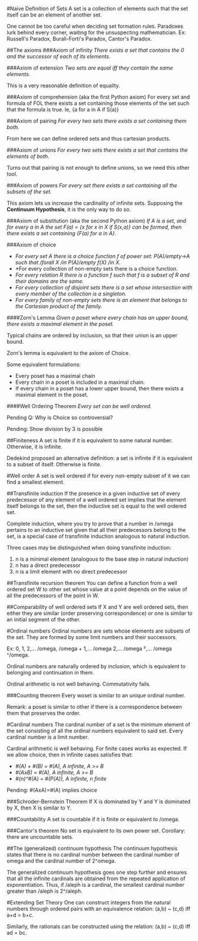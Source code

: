 #Naive Definition of Sets
A set is a collection of elements such that the set itself can be an element of another set.

One cannot be too careful when deciding set formation rules. Paradoxes lurk behind every corner, waiting for the unsuspecting mathematician. Ex: Russell's Paradox, Burali-Forti's Paradox, Cantor's Paradox.

##The axioms
###Axiom of infinity
*There exists a set that contains the 0 and the successor of each of its elements.*

###Axiom of extension
*Two sets are equal iff they contain the same elements.*

This is a very reasonable definition of equality.

###Axiom of comprehension (aka the first Python axiom)
For every set and formula of FOL there exists a set containing those elements of the set such that the formula is true. Ie, {a for a in A if S(a)}

###Axiom of pairing
*For every two sets there exists a set containing them both.*

From here we can define ordered sets and thus cartesian products.

###Axiom of unions
*For every two sets there exists a set that contains the elements of both.*

Turns out that pairing is not enough to define unions, so we need this other tool.

###Axiom of powers
*For every set there exists a set containing all the subsets of the set.*

This axiom lets us increase the cardinality of infinite sets. Supposing the **Continuum Hypothesis**, it is the only way to do so.

###Axiom of substitution (aka the second Python axiom)
*If A is a set, and for every a in A the set F(a) = {x for x in X if S(x,a)} can be formed, then there exists a set containing {F(a) for a in A}.*

###Axiom of choice
* *For every set A there is a choice function f of power set: P(A)\/empty->A such that /forall X /in P(A)\/empty f(X) /in X.*
* *For every collection of non-empty sets there is a choice function.
* *For every relation R there is a function f such that f is a subset of R and their domains are the same.*
* *For every collection of disjoint sets there is a set whose intersection with every member of the collection is a singleton.*
* *For every family of non-empty sets there is an element that belongs to the Cartesian product of the family.*

####Zorn's Lemma
*Given a poset where every chain has an upper bound, there exists a maximal element in the poset.*

Typical chains are ordered by inclusion, so that their union is an upper bound.

Zorn's lemma is equivalent to the axiom of Choice.

Some equivalent formulations:
* Every poset has a maximal chain
* Every chain in a poset is included in a maximal chain.
* If every chain in a poset has a lower upper bound, then there exists a maximal element in the poset.

####Well Ordering Theorem
*Every set can be well ordered.*

Pending Q: Why is Choice so controversial?

Pending: Show division by 3 is possible

##Finiteness
A set is finite if it is equivalent to some natural number. Otherwise, it is infinite.

Dedekind proposed an alternative definition: a set is infinite if it is equivalent to a subset of itself. Otherwise is finite.

#Well order
A set is well ordered if for every non-empty subset of it we can find a smallest element.

##Transfinite induction
If the presence in a given inductive set of every predecessor of any element of a well ordered set implies that the element itself belongs to the set, then the inductive set is equal to the well ordered set.

Complete induction, where you try to prove that a number in /omega pertains to an inductive set given that all their predecessors belong to the set, is a special case of transfinite induction analogous to natural induction.

Three cases may be distinguished when doing transfinite induction:
1. n is a minimal element (analogous to the base step in natural induction)
2. n has a direct predecessor
3. n is a limit element with no direct predecessor

##Transfinite recursion theorem
You can define a function from a well ordered set W to other set whose value at a point depends on the value of all the predecessors of the point in W.

##Comparability of well ordered sets
If X and Y are well ordered sets, then either they are similar (order preserving correspondence) or one is similar to an initial segment of the other.

#Ordinal numbers
Ordinal numbers are sets whose elements are subsets of the set.
They are formed by some limit numbers and their successors.

Ex: 0, 1, 2,... /omega, /omega + 1,... /omega 2,... /omega ²,... /omega ^/omega.

Ordinal numbers are naturally ordered by inclusion, which is equivalent to belonging and continuation in them.

Ordinal arithmetic is not well behaving. Commutativity fails.

###Counting theorem
Every woset is similar to an unique ordinal number.

Remark: a poset is similar to other if there is a correspondence between them that preserves the order.

#Cardinal numbers
The cardinal number of a set is the minimum element of the set consisting of all the ordinal numbers equivalent to said set. Every cardinal number is a limit number.

Cardinal arithmetic is well behaving. For finite cases works as expected. If we allow choice, then in infinite cases satisfies that:
* *#(A) + #(B) = #(A), A infinite, A >= B*
* *#(AxB) = #(A), A infinite, A >= B*
* *#(n)^#(A) = #(P(A)), A infinite, n finite*

Pending: #(AxA)=#(A) implies choice

###Schroder-Bernstein Theorem
If X is dominated by Y and Y is dominated by X, then X is similar to Y.

###Countability
A set is countable if it is finite or equivalent to /omega.

###Cantor's theorem
No set is equivalent to its own power set. Corollary: there are uncountable sets.

##The (generalized) continuum hypothesis
The continuum hypothesis states that there is no cardinal number between the cardinal number of omega and the cardinal number of 2^omega.

The generalized continuum hypothesis goes one step further and ensures that all the infinite cardinals are obtained from the repeated application of exponentiation. Thus, if /aleph is a cardinal, the smallest cardinal number greater than /aleph is 2^/aleph.


#Extending Set Theory
One can construct integers from the natural numbers through ordered pairs with an equivalence relation: (a,b) ~ (c,d) iff a+d = b+c.

Similarly, the rationals can be constructed using the relation: (a,b) ~ (c,d) iff ad = bc.
